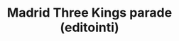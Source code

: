 ---
title: Madrid Three Kings parade (editointi)
layout: video
categories: [videot]
box-image: videot/madrid.jpg
video: DPbciJpeRSw&list
---